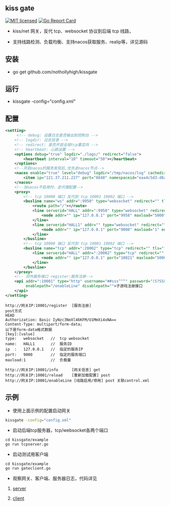 ## kiss gate

[![MIT licensed][1]][2]
[![Go Report Card][3]][4]

[1]: https://img.shields.io/badge/license-MIT-blue.svg
[2]: LICENSE.md
[3]: https://goreportcard.com/badge/github.com/nothollyhigh/kissgate
[4]: https://goreportcard.com/report/github.com/nothollyhigh/kissgate


- kiss/net 网关，反代 tcp、websocket 协议到后端 tcp 线路，

- 支持线路检测、负载均衡、支持nacos获取服务、realip等，详见源码


## 安装

- go get github.com/nothollyhigh/kissgate


## 运行

- kissgate -config="config.xml"


## 配置


```xml
<setting>
     <!-- debug: 设置日志是否输出到控制台 -->
    <!-- logdir: 日志目录 -->
    <!-- redirect: 是否开启全局tcp重定向 -->
    <!-- heartbeat: 心跳设置 -->
    <options debug="true" logdir="./logs/" redirect="false">
        <heartbeat interval="10" timeout="50"></heartbeat>
    </options>
    <!--开启nacos的服务发现后,优先走nacos节点-->
    <nacos enable="true" level="debug" logdir="/tmp/nacos/log" cachedir="/tmp/nacos/cache" contextpath="/nacos">
        <item ip="121.37.211.227" port="8848" namespaceid="eaa4c5d3-d6a5-4502-9deb-a4875decd950" groupname="GAME_GROUP" clusters="Games" maxload="1"/>
    </nacos>
    <!--当nacos不启用时，走代理配置-->
    <proxy>
        <!-- tcp 10000 端口 反代到 tcp 10001 10002 端口 -->
        <busline name="ws" addr=":9950" type="websocket" redirect="" tls="false" realipmode="http">
            <route path="/"></route>
            <line serverid="HALL" addr=":9950" type="websocket" redirect="" tls="false" realipmode="http">
                <node addr="" ip="127.0.0.1" port="9958" maxload="5000" enable="false"></node>
            </line>
            <line serverid="HALL1" addr="" type="websocket" redirect="" tls="false" realipmode="websocket">
                <node addr="" ip="127.0.0.1" port="9000" maxload="1" enable="true"></node>
            </line>
        </busline>
        <!-- tcp 10000 端口 反代到 tcp 10001 10002 端口 -->
        <busline name="tcp" addr=":20002" type="tcp" redirect="" tls="false" realipmode="tcp">
            <line serverid="HALL" addr=":20002" type="tcp" redirect="" tls="false" realipmode="tcp">
                <node addr="" ip="127.0.0.1" port="10021" maxload="50000" enable="false"></node>
            </line>
        </busline>
    </proxy>
    <!-- 对外服务端口 register:服务注册-->
    <api addr=":10001" type="http" username="##sss^^^" password="(S?SS&amp;^.14" registerpath="/register" querypath="/info" reloadpath="/reload"
         enablepath="/enableLine" disablepath="">子游戏注册接口
    </api>
</setting>
```
```
http://网关IP:10001/register  [服务注册]   
post方式
HEAD
Authorization: Basic IyNzc3NeXl46KFM/U1MmXi4xNA==
Content-Type: multipart/form-data;
以下是form-data格式数据
[key]:[value]
type:   websocket   //  tcp websocket
name:   HALL1       //  服务ID
ip  :   127.0.0.1   //  指定的服务IP
port:   9000        //  指定的服务端口
maxload:1           //  负载量
```
````
http://网关IP:10001/info      [网关信息] get
http://网关IP:10001/reload    [重新加载配置] post
http://网关IP:10001/enableLine [线路启用/停用] post 关联control.xml
````
## 示例

-  使用上面示例的配置启动网关

```sh
kissgate -config="config.xml"
```

- 启动后端tcp服务器，tcp/websocket各两个端口

```
cd kissgate/example
go run tcpserver.go
```

- 启动测试用客户端

```
cd kissgate/example
go run gateclient.go
```

- 观察网关、客户端、服务器日志，代码详见

1. [server](https://github.com/nothollyhigh/kissgate/blob/master/example/tcpserver.go)

2. [client](https://github.com/nothollyhigh/kissgate/blob/master/example/gateclient.go)
